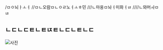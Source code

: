 /ㅁㅇ뇌ㅏㅗㅓ
//ㅁㄴ오람ㅁㄴㅇㄹ노ㅓㅗㅎ민
///ㄴ마옹ㅁ놔ㅓ미화ㅓㄶ
////ㄴ와머ㅘㅁㄶ

ㄴㄷㄴㄷㅌㄴㅌㄵㅌㄴㄷㄴㅌㄴㄷ
-----------
![사진](http://kr.media.blizzard.com/sc2/media/artwork/artwork_zeratul_paint-full.jpg)
